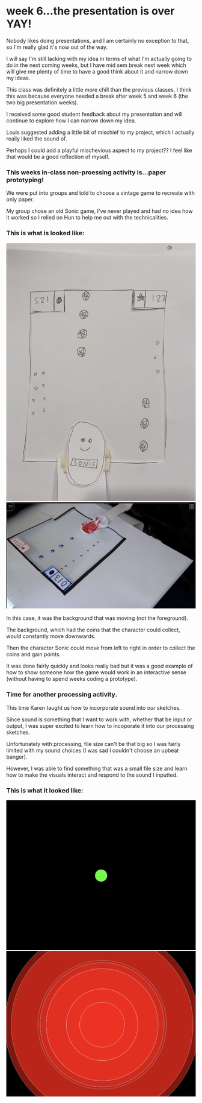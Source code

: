# week 6...the presentation is over YAY!

Nobody likes doing presentations, and I am certainly no exception to that, so I'm really glad it's now out of the way. 

I will say I'm still lacking with my idea in terms of what I'm actually going to do in the next coming weeks, but I have mid sem break next week which will give me plenty of time to have a good think about it and narrow down my ideas. 

This class was definitely a little more chill than the previous classes, I think this was because everyone needed a break after week 5 and week 6 (the two big presentation weeks). 

I received some good student feedback about my presentation and will continue to explore how I can narrow down my idea. 

Louis suggested adding a little bit of mischief to my project, which I actually really liked the sound of. 

Perhaps I could add a playful mischevious aspect to my project?? I feel like that would be a good reflection of myself. 

### This weeks in-class non-proessing activity is...paper prototyping!

We were put into groups and told to choose a vintage game to recreate with only paper.

My group chose an old Sonic game, I've never played and had no idea how it worked so I relied on Hun to help me out with the technicalities. 

### This is what is looked like:

<img src=https://github.com/yasminhb/slavetothealgorithm/blob/master/week%206/Screen%20Shot%202020-09-05%20at%2010.12.33%20pm.png>

<img src=https://github.com/yasminhb/slavetothealgorithm/blob/master/week%206/Screen%20Shot%202020-09-05%20at%2010.17.17%20pm.png>

In this case, it was the background that was moving (not the foreground). 

The background, which had the coins that the character could collect, would constantly move downwards. 

Then the character Sonic could move from left to right in order to collect the coins and gain points. 

It was done fairly quickly and looks really bad but it was a good example of how to show someone how the game would work in an interactive sense (without having to spend weeks coding a prototype). 

### Time for another processing activity.

This time Karen taught us how to incorporate sound into our sketches. 

Since sound is something that I want to work with, whether that be input or output, I was super excited to learn how to incoporate it into our processing sketches.

Unfortunately with processing, file size can't be that big so I was fairly limited with my sound choices (I was sad I couldn't choose an upbeat banger).

However, I was able to find something that was a small file size and learn how to make the visuals interact and respond to the sound I inputted. 

### This is what it looked like:

<img src=https://github.com/yasminhb/slavetothealgorithm/blob/master/week%206/Screen%20Shot%202020-09-05%20at%2010.33.59%20pm.png>

<img src=https://github.com/yasminhb/slavetothealgorithm/blob/master/week%206/Screen%20Shot%202020-09-05%20at%2010.34.05%20pm.png>



